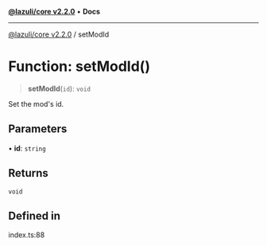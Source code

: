 [**@lazuli/core v2.2.0**](../README.md) • **Docs**

***

[@lazuli/core v2.2.0](../globals.md) / setModId

# Function: setModId()

> **setModId**(`id`): `void`

Set the mod's id.

## Parameters

• **id**: `string`

## Returns

`void`

## Defined in

index.ts:88
